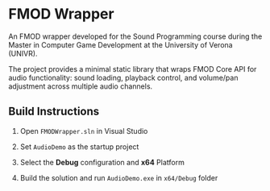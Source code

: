 # FMOD Wrapper

An FMOD wrapper developed for the Sound Programming course during the Master in Computer Game Development at the University of Verona (UNIVR).

The project provides a minimal static library that wraps FMOD Core API for audio functionality: sound loading, playback control, and volume/pan adjustment across multiple audio channels.

## Build Instructions

1. Open `FMODWrapper.sln` in Visual Studio

2. Set `AudioDemo` as the startup project

3. Select the **Debug** configuration and **x64** Platform

4. Build the solution and run `AudioDemo.exe` in `x64/Debug` folder

